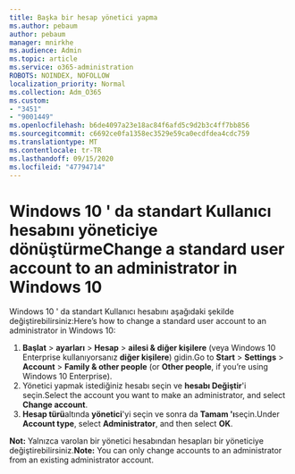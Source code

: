 ```yaml
---
title: Başka bir hesap yönetici yapma
ms.author: pebaum
author: pebaum
manager: mnirkhe
ms.audience: Admin
ms.topic: article
ms.service: o365-administration
ROBOTS: NOINDEX, NOFOLLOW
localization_priority: Normal
ms.collection: Adm_O365
ms.custom:
- "3451"
- "9001449"
ms.openlocfilehash: b6de4097a23e18ac84f6afd5c9d2b3c4ff7bb856
ms.sourcegitcommit: c6692ce0fa1358ec3529e59ca0ecdfdea4cdc759
ms.translationtype: MT
ms.contentlocale: tr-TR
ms.lasthandoff: 09/15/2020
ms.locfileid: "47794714"
---
```

# <a name="change-a-standard-user-account-to-an-administrator-in-windows-10"></a><span data-ttu-id="6fa62-102">Windows 10 ' da standart Kullanıcı hesabını yöneticiye dönüştürme</span><span class="sxs-lookup"><span data-stu-id="6fa62-102">Change a standard user account to an administrator in Windows 10</span></span>

<span data-ttu-id="6fa62-103">Windows 10 ' da standart Kullanıcı hesabını aşağıdaki şekilde değiştirebilirsiniz:</span><span class="sxs-lookup"><span data-stu-id="6fa62-103">Here’s how to change a standard user account to an administrator in Windows 10:</span></span>

1. <span data-ttu-id="6fa62-104">**Başlat**  >  **ayarları**  >  **Hesap**  >  **ailesi & diğer kişilere** (veya Windows 10 Enterprise kullanıyorsanız **diğer kişilere**) gidin.</span><span class="sxs-lookup"><span data-stu-id="6fa62-104">Go to **Start** > **Settings** > **Account** > **Family & other people** (or **Other people**, if you’re using Windows 10 Enterprise).</span></span>
2. <span data-ttu-id="6fa62-105">Yönetici yapmak istediğiniz hesabı seçin ve **hesabı Değiştir**'i seçin.</span><span class="sxs-lookup"><span data-stu-id="6fa62-105">Select the account you want to make an administrator, and select **Change account**.</span></span>
3. <span data-ttu-id="6fa62-106">**Hesap türü**altında **yönetici**'yi seçin ve sonra da **Tamam 'ı**seçin.</span><span class="sxs-lookup"><span data-stu-id="6fa62-106">Under **Account type**, select **Administrator**, and then select **OK**.</span></span>

<span data-ttu-id="6fa62-107">**Not:** Yalnızca varolan bir yönetici hesabından hesapları bir yöneticiye değiştirebilirsiniz.</span><span class="sxs-lookup"><span data-stu-id="6fa62-107">**Note:** You can only change accounts to an administrator from an existing administrator account.</span></span>